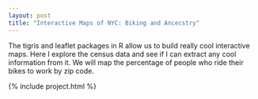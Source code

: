 ```yaml
---
layout: post
title: "Interactive Maps of NYC: Biking and Ancecstry"
---
```


The tigris and leaflet packages in R allow us to build really cool interactive maps. Here I explore the census data and see if I can extract any cool information from it. We will map the percentage of people who ride their bikes to work by zip code.

{% include project.html %}
